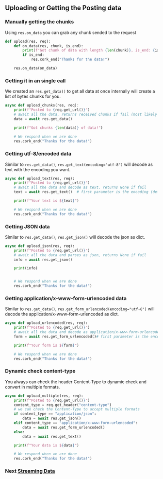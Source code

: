 ## Uploading or Getting the Posting data

### Manually getting the chunks
Using `res.on_data` you can grab any chunk sended to the request

```python
def upload(res, req):
    def on_data(res, chunk, is_end):
        print(f"Got chunk of data with length {len(chunk)}, is_end: {is_end}")
        if is_end:
            res.cork_end("Thanks for the data!")

    res.on_data(on_data)
```

### Getting it in an single call
We created an `res.get_data()` to get all data at once internally will create a list of bytes chunks for you.

```python
async def upload_chunks(res, req):
    print(f"Posted to {req.get_url()}")
    # await all the data, returns received chunks if fail (most likely fail is aborted requests)
    data = await res.get_data()

    print(f"Got chunks {len(data)} of data!")
    
    # We respond when we are done
    res.cork_end("Thanks for the data!")
```
### Getting utf-8/encoded data
Similar to `res.get_data()`, `res.get_text(encoding="utf-8")` will decode as text with the encoding you want.
```python
async def upload_text(res, req):
    print(f"Posted to {req.get_url()}")
    # await all the data and decode as text, returns None if fail
    text = await res.get_text()  # first parameter is the encoding (default utf-8)

    print(f"Your text is ${text}")

    # We respond when we are done
    res.cork_end("Thanks for the data!")
```

### Getting JSON data
Similar to `res.get_data()`, `res.get_json()` will decode the json as dict.
```python
async def upload_json(res, req):
    print(f"Posted to {req.get_url()}")
    # await all the data and parses as json, returns None if fail
    info = await res.get_json()

    print(info)


    # We respond when we are done
    res.cork_end("Thanks for the data!")
```

### Getting application/x-www-form-urlencoded data
Similar to `res.get_data()`, `res.get_form_urlencoded(encoding="utf-8")` will decode the application/x-www-form-urlencoded as dict.

```python
async def upload_urlencoded(res, req):
    print(f"Posted to {req.get_url()}")
    # await all the data and decode as application/x-www-form-urlencoded, returns None if fails
    form = await res.get_form_urlencoded()# first parameter is the encoding (default utf-8)

    print(f"Your form is ${form}")

    # We respond when we are done
    res.cork_end("Thanks for the data!")
```
### Dynamic check content-type
You always can check the header Content-Type to dynamic check and convert in multiple formats.

```python
async def upload_multiple(res, req):
    print(f"Posted to {req.get_url()}")
    content_type = req.get_header("content-type")
    # we can check the Content-Type to accept multiple formats
    if content_type == "application/json":
        data = await res.get_json()
    elif content_type == "application/x-www-form-urlencoded":
        data = await res.get_form_urlencoded()
    else:
        data = await res.get_text()

    print(f"Your data is ${data}")

    # We respond when we are done
    res.cork_end("Thanks for the data!")
```

### Next [Streaming Data](streaming-data.md)